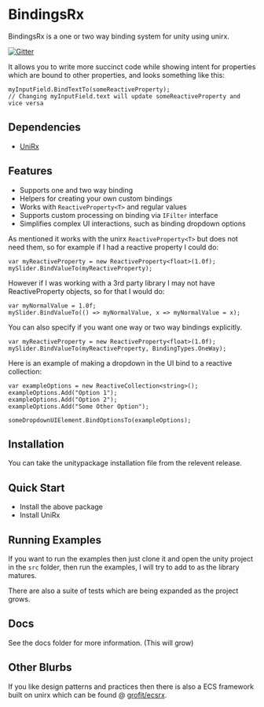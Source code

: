 # BindingsRx

BindingsRx is a one or two way binding system for unity using unirx.

[![Gitter](https://badges.gitter.im/grofit/bindingsrx.svg)](https://gitter.im/grofit/bindingsrx?utm_source=badge&utm_medium=badge&utm_campaign=pr-badge)

It allows you to write more succinct code while showing intent for properties which are bound to other properties, and looks something like this:

```
myInputField.BindTextTo(someReactiveProperty);
// Changing myInputField.text will update someReactiveProperty and vice versa
```

## Dependencies

- [UniRx](https://github.com/neuecc/UniRx) 

## Features

- Supports one and two way binding
- Helpers for creating your own custom bindings
- Works with `ReactiveProperty<T>` and regular values
- Supports custom processing on binding via `IFilter` interface
- Simplifies complex UI interactions, such as binding dropdown options

As mentioned it works with the unirx `ReactiveProperty<T>` but does not need them, so for example if I had a reactive property I could do:

```
var myReactiveProperty = new ReactiveProperty<float>(1.0f);
mySlider.BindValueTo(myReactiveProperty);
```

However if I was working with a 3rd party library I may not have ReactiveProperty objects, so for that I would do:

```
var myNormalValue = 1.0f;
mySlider.BindValueTo(() => myNormalValue, x => myNormalValue = x);
```

You can also specify if you want one way or two way bindings explicitly.

```
var myReactiveProperty = new ReactiveProperty<float>(1.0f);
mySlider.BindValueTo(myReactiveProperty, BindingTypes.OneWay);
```

Here is an example of making a dropdown in the UI bind to a reactive collection:

```
var exampleOptions = new ReactiveCollection<string>();
exampleOptions.Add("Option 1");
exampleOptions.Add("Option 2");
exampleOptions.Add("Some Other Option");

someDropdownUIElement.BindOptionsTo(exampleOptions);
```


## Installation

You can take the unitypackage installation file from the relevent release.

## Quick Start

- Install the above package
- Install UniRx 

## Running Examples

If you want to run the examples then just clone it and open the unity project in the `src` folder, then run the examples, I will try to add to as the library matures.

There are also a suite of tests which are being expanded as the project grows.

## Docs

See the docs folder for more information. (This will grow)

## Other Blurbs

If you like design patterns and practices then there is also a ECS framework built on unirx which can be found @ [grofit/ecsrx](https://github.com/grofit/ecsrx).
